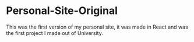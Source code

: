 # Personal-Site-Original
This was the first version of my personal site, it was made in React and was the first project I made out of University.
